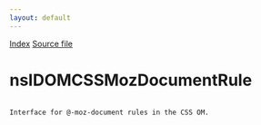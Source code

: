 ```yaml
---
layout: default
---
```

<div id='links'><a href="../index.html">Index</a>
<a href="http://dxr.mozilla.org/mozilla-central/source/dom/interfaces/css/nsIDOMCSSMozDocumentRule.idl">Source file</a>
</div>

# nsIDOMCSSMozDocumentRule #
<code>  
Interface for @-moz-document rules in the CSS OM.  
  
</code>